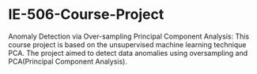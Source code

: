 # IE-506-Course-Project
Anomaly Detection via Over-sampling Principal Component Analysis:
This course project is based on the unsupervised machine learning technique PCA. The project aimed to detect data anomalies using oversampling and PCA(Principal Component Analysis).
